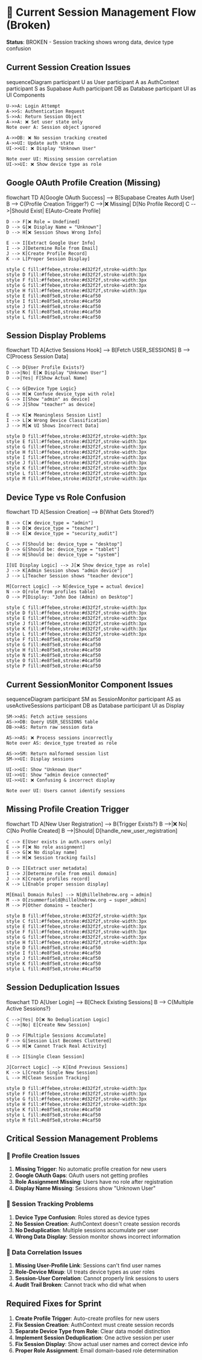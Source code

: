 # 🔴 Current Session Management Flow (Broken)

**Status**: BROKEN - Session tracking shows wrong data, device type confusion

## Current Session Creation Issues

<lov-mermaid>
sequenceDiagram
    participant U as User
    participant A as AuthContext
    participant S as Supabase Auth
    participant DB as Database
    participant UI as UI Components

    U->>A: Login Attempt
    A->>S: Authentication Request
    S->>A: Return Session Object
    A->>A: ❌ Set user state only
    Note over A: Session object ignored
    
    A->>DB: ❌ No session tracking created
    A->>UI: Update auth state
    UI->>UI: ❌ Display "Unknown User"
    
    Note over UI: Missing session correlation
    UI->>UI: ❌ Show device type as role
</lov-mermaid>

## Google OAuth Profile Creation (Missing)

<lov-mermaid>
flowchart TD
    A[Google OAuth Success] --> B[Supabase Creates Auth User]
    B --> C{Profile Creation Trigger?}
    C -->|❌ Missing| D[No Profile Record]
    C -->|Should Exist| E[Auto-Create Profile]
    
    D --> F[❌ Role = Undefined]
    D --> G[❌ Display Name = "Unknown"]
    D --> H[❌ Session Shows Wrong Info]
    
    E --> I[Extract Google User Info]
    I --> J[Determine Role from Email]
    J --> K[Create Profile Record]
    K --> L[Proper Session Display]
    
    style C fill:#ffebee,stroke:#d32f2f,stroke-width:3px
    style D fill:#ffebee,stroke:#d32f2f,stroke-width:3px
    style F fill:#ffebee,stroke:#d32f2f,stroke-width:3px
    style G fill:#ffebee,stroke:#d32f2f,stroke-width:3px
    style H fill:#ffebee,stroke:#d32f2f,stroke-width:3px
    style E fill:#e8f5e8,stroke:#4caf50
    style I fill:#e8f5e8,stroke:#4caf50
    style J fill:#e8f5e8,stroke:#4caf50
    style K fill:#e8f5e8,stroke:#4caf50
    style L fill:#e8f5e8,stroke:#4caf50
</lov-mermaid>

## Session Display Problems

<lov-mermaid>
flowchart TD
    A[Active Sessions Hook] --> B[Fetch USER_SESSIONS]
    B --> C[Process Session Data]
    
    C --> D{User Profile Exists?}
    D -->|No| E[❌ Display "Unknown User"]
    D -->|Yes| F[Show Actual Name]
    
    C --> G{Device Type Logic}
    G --> H[❌ Confuse device_type with role]
    G --> I[Show "admin" as device]
    G --> J[Show "teacher" as device]
    
    E --> K[❌ Meaningless Session List]
    I --> L[❌ Wrong Device Classification]
    J --> M[❌ UI Shows Incorrect Data]
    
    style D fill:#ffebee,stroke:#d32f2f,stroke-width:3px
    style E fill:#ffebee,stroke:#d32f2f,stroke-width:3px
    style G fill:#ffebee,stroke:#d32f2f,stroke-width:3px
    style H fill:#ffebee,stroke:#d32f2f,stroke-width:3px
    style I fill:#ffebee,stroke:#d32f2f,stroke-width:3px
    style J fill:#ffebee,stroke:#d32f2f,stroke-width:3px
    style K fill:#ffebee,stroke:#d32f2f,stroke-width:3px
    style L fill:#ffebee,stroke:#d32f2f,stroke-width:3px
    style M fill:#ffebee,stroke:#d32f2f,stroke-width:3px
</lov-mermaid>

## Device Type vs Role Confusion

<lov-mermaid>
flowchart TD
    A[Session Creation] --> B{What Gets Stored?}
    
    B --> C[❌ device_type = "admin"]
    B --> D[❌ device_type = "teacher"]
    B --> E[❌ device_type = "security_audit"]
    
    C --> F[Should be: device_type = "desktop"]
    D --> G[Should be: device_type = "tablet"]
    E --> H[Should be: device_type = "system"]
    
    I[UI Display Logic] --> J[❌ Show device_type as role]
    J --> K[Admin Session shows "admin device"]
    J --> L[Teacher Session shows "teacher device"]
    
    M[Correct Logic] --> N[device_type = actual device]
    N --> O[role from profiles table]
    O --> P[Display: "John Doe (Admin) on Desktop"]
    
    style C fill:#ffebee,stroke:#d32f2f,stroke-width:3px
    style D fill:#ffebee,stroke:#d32f2f,stroke-width:3px
    style E fill:#ffebee,stroke:#d32f2f,stroke-width:3px
    style J fill:#ffebee,stroke:#d32f2f,stroke-width:3px
    style K fill:#ffebee,stroke:#d32f2f,stroke-width:3px
    style L fill:#ffebee,stroke:#d32f2f,stroke-width:3px
    style F fill:#e8f5e8,stroke:#4caf50
    style G fill:#e8f5e8,stroke:#4caf50
    style H fill:#e8f5e8,stroke:#4caf50
    style N fill:#e8f5e8,stroke:#4caf50
    style O fill:#e8f5e8,stroke:#4caf50
    style P fill:#e8f5e8,stroke:#4caf50
</lov-mermaid>

## Current SessionMonitor Component Issues

<lov-mermaid>
sequenceDiagram
    participant SM as SessionMonitor
    participant AS as useActiveSessions
    participant DB as Database
    participant UI as Display

    SM->>AS: Fetch active sessions
    AS->>DB: Query USER_SESSIONS table
    DB->>AS: Return raw session data
    
    AS->>AS: ❌ Process sessions incorrectly
    Note over AS: device_type treated as role
    
    AS->>SM: Return malformed session list
    SM->>UI: Display sessions
    
    UI->>UI: Show "Unknown User"
    UI->>UI: Show "admin device connected"
    UI->>UI: ❌ Confusing & incorrect display
    
    Note over UI: Users cannot identify sessions
</lov-mermaid>

## Missing Profile Creation Trigger

<lov-mermaid>
flowchart TD
    A[New User Registration] --> B{Trigger Exists?}
    B -->|❌ No| C[No Profile Created]
    B -->|Should| D[handle_new_user_registration]
    
    C --> E[User exists in auth.users only]
    E --> F[❌ No role assignment]
    E --> G[❌ No display name]
    E --> H[❌ Session tracking fails]
    
    D --> I[Extract user metadata]
    I --> J[Determine role from email domain]
    J --> K[Create profiles record]
    K --> L[Enable proper session display]
    
    M[Email Domain Rules] --> N[@hillelhebrew.org → admin]
    M --> O[zsummerfield@hillelhebrew.org → super_admin]
    M --> P[Other domains → teacher]
    
    style B fill:#ffebee,stroke:#d32f2f,stroke-width:3px
    style C fill:#ffebee,stroke:#d32f2f,stroke-width:3px
    style E fill:#ffebee,stroke:#d32f2f,stroke-width:3px
    style F fill:#ffebee,stroke:#d32f2f,stroke-width:3px
    style G fill:#ffebee,stroke:#d32f2f,stroke-width:3px
    style H fill:#ffebee,stroke:#d32f2f,stroke-width:3px
    style D fill:#e8f5e8,stroke:#4caf50
    style I fill:#e8f5e8,stroke:#4caf50
    style J fill:#e8f5e8,stroke:#4caf50
    style K fill:#e8f5e8,stroke:#4caf50
    style L fill:#e8f5e8,stroke:#4caf50
</lov-mermaid>

## Session Deduplication Issues

<lov-mermaid>
flowchart TD
    A[User Login] --> B[Check Existing Sessions]
    B --> C{Multiple Active Sessions?}
    
    C -->|Yes| D[❌ No Deduplication Logic]
    C -->|No| E[Create New Session]
    
    D --> F[Multiple Sessions Accumulate]
    F --> G[Session List Becomes Cluttered]
    G --> H[❌ Cannot Track Real Activity]
    
    E --> I[Single Clean Session]
    
    J[Correct Logic] --> K[End Previous Sessions]
    K --> L[Create Single New Session]
    L --> M[Clean Session Tracking]
    
    style D fill:#ffebee,stroke:#d32f2f,stroke-width:3px
    style F fill:#ffebee,stroke:#d32f2f,stroke-width:3px
    style G fill:#ffebee,stroke:#d32f2f,stroke-width:3px
    style H fill:#ffebee,stroke:#d32f2f,stroke-width:3px
    style K fill:#e8f5e8,stroke:#4caf50
    style L fill:#e8f5e8,stroke:#4caf50
    style M fill:#e8f5e8,stroke:#4caf50
</lov-mermaid>

## Critical Session Management Problems

### 🔴 Profile Creation Issues
1. **Missing Trigger**: No automatic profile creation for new users
2. **Google OAuth Gaps**: OAuth users not getting profiles
3. **Role Assignment Missing**: Users have no role after registration
4. **Display Name Missing**: Sessions show "Unknown User"

### 🔴 Session Tracking Problems
1. **Device Type Confusion**: Roles stored as device types
2. **No Session Creation**: AuthContext doesn't create session records
3. **No Deduplication**: Multiple sessions accumulate per user
4. **Wrong Data Display**: Session monitor shows incorrect information

### 🔴 Data Correlation Issues
1. **Missing User-Profile Link**: Sessions can't find user names
2. **Role-Device Mixup**: UI treats device types as user roles
3. **Session-User Correlation**: Cannot properly link sessions to users
4. **Audit Trail Broken**: Cannot track who did what when

## Required Fixes for Sprint
1. **Create Profile Trigger**: Auto-create profiles for new users
2. **Fix Session Creation**: AuthContext must create session records
3. **Separate Device Type from Role**: Clear data model distinction
4. **Implement Session Deduplication**: One active session per user
5. **Fix Session Display**: Show actual user names and correct device info
6. **Proper Role Assignment**: Email domain-based role determination